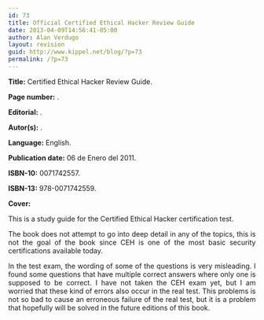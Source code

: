 ```yaml
---
id: 73
title: Official Certified Ethical Hacker Review Guide
date: 2013-04-09T14:56:41-05:00
author: Alan Verdugo
layout: revision
guid: http://www.kippel.net/blog/?p=73
permalink: /?p=73
---
```

**Title:** Certified Ethical Hacker Review Guide.

**Page number:** .

**Editorial:** .

**Autor(s):** .

**Language:** English.

**Publication date:** 06 de Enero del 2011.

**ISBN-10:** 0071742557.

**ISBN-13:** 978-0071742559.

**Cover:**

<p style="text-align: justify;">
  <p style="text-align: justify;">
    This is a study guide for the Certified Ethical Hacker certification test.
  </p>
  
  <p style="text-align: justify;">
    The book does not attempt to go into deep detail in any of the topics, this is not the goal of the book since CEH is one of the most basic security certifications available today.
  </p>
  
  <p style="text-align: justify;">
    In the test exam, the wording of some of the questions is very misleading. I found some questions that have multiple correct answers where only one is supposed to be correct. I have not taken the CEH exam yet, but I am worried that these kind of errors also occur in the real test. This problems is not so bad to cause an erroneous failure of the real test, but it is a problem that hopefully will be solved in the future editions of this book.
  </p>